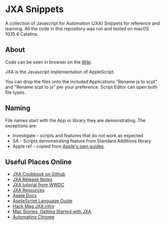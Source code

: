 # JXA Snippets 

A collection of Javascript for Automation (JXA) Snippets for reference and learning. All the code in this repository was run and tested on macOS 10.15.4 Catalina.

## About 

Code can be seen in browser on the [Wiki](https://github.com/SeamlessIO/JXA-Snippets/wiki/JXA-Snippets-in-Wiki-Book,-draft-edit).

JXA is the Javascript implementation of AppleScript.

You can drop the files onto the included Applications "Rename js to scpt" and "Rename scpt to js" per your preference. Script Editor can open both file types. 

## Naming

File names start with the App or library they are demonstrating. The exceptions are:  

* Investigate - scripts and features that do not work as expected 
* SA - Scripts demonstrating feature from Standard Additions library 
* Apple ref - copied from [Apple's own guides](https://developer.apple.com/library/archive/documentation/LanguagesUtilities/Conceptual/MacAutomationScriptingGuide/index.html#//apple_ref/doc/uid/TP40016239-CH56-SW1). 


## Useful Places Online

* [JXA Cookbook on Github](https://github.com/JXA-Cookbook/JXA-Cookbook)
* [JXA Release Notes](https://developer.apple.com/library/archive/releasenotes/InterapplicationCommunication/RN-JavaScriptForAutomation/Articles/Introduction.html#//apple_ref/doc/uid/TP40014508-CH111-SW1)
* [JXA tutorial from WWDC](https://github.com/josh-/automating-macOS-with-JXA-presentation)
* [JXA Resources](https://apple-dev.groups.io/g/jxa/wiki/JXA-Resources)
* [Apple Docs](https://developer.apple.com/library/archive/documentation/LanguagesUtilities/Conceptual/MacAutomationScriptingGuide/AutomatetheUserInterface.html#//apple_ref/doc/uid/TP40016239-CH69-SW1)
* [AppleScript Language Guide
](https://developer.apple.com/library/archive/documentation/AppleScript/Conceptual/AppleScriptLangGuide/introduction/ASLR_intro.html#//apple_ref/doc/uid/TP40000983)
* [Hack Mag JXA intro](https://hackmag.com/coding/getting-to-grips-with-javascript-automation-for-os-x/)
* [Mac Stories: Getting Started with JXA](https://www.macstories.net/tutorials/getting-started-with-javascript-for-automation-on-yosemite/)
* [Automating Chrome](https://medium.com/@SteveBarbera/automating-chrome-with-jxa-javascript-application-scripting-6f9bc433216a)
